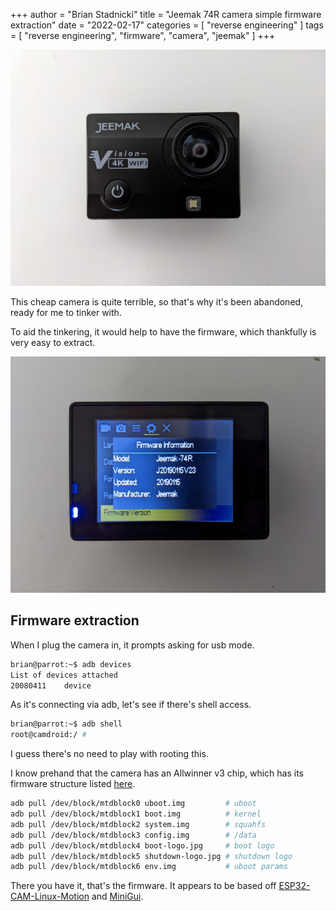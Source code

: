 +++
author = "Brian Stadnicki"
title = "Jeemak 74R camera simple firmware extraction"
date = "2022-02-17"
categories = [ "reverse engineering" ]
tags = [ "reverse engineering", "firmware", "camera", "jeemak" ]
+++

![](/posts/camera-jeemak-74r-firmware/camera-front.png)

This cheap camera is quite terrible, so that's why it's been abandoned, ready for me to tinker with.

To aid the tinkering, it would help to have the firmware, which thankfully is very easy to extract.

![](/posts/camera-jeemak-74r-firmware/camera-back.png)

## Firmware extraction

When I plug the camera in, it prompts asking for usb mode.

```bash
brian@parrot:~$ adb devices
List of devices attached
20080411	device
```

As it's connecting via adb, let's see if there's shell access.

```bash
brian@parrot:~$ adb shell
root@camdroid:/ #
```

I guess there's no need to play with rooting this.

I know prehand that the camera has an Allwinner v3 chip, which has its firmware structure listed [here](https://github.com/petesimon/allwinner-v3-v3s/blob/master/allwinner-v3-v3s-firmware-stuctures.txt).

```bash
adb pull /dev/block/mtdblock0 uboot.img         # uboot
adb pull /dev/block/mtdblock1 boot.img          # kernel
adb pull /dev/block/mtdblock2 system.img        # squahfs
adb pull /dev/block/mtdblock3 config.img        # /data
adb pull /dev/block/mtdblock4 boot-logo.jpg     # boot logo
adb pull /dev/block/mtdblock5 shutdown-logo.jpg # shutdown logo
adb pull /dev/block/mtdblock6 env.img           # uboot params
```

There you have it, that's the firmware. It appears to be based off [ESP32-CAM-Linux-Motion](https://github.com/xenpac/ESP32-CAM-Linux-Motion) and [MiniGui](https://minigui.fmsoft.cn/).
